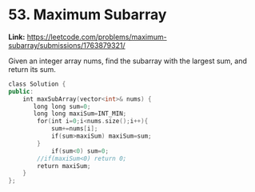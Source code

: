 # 53. Maximum Subarray

**Link:** https://leetcode.com/problems/maximum-subarray/submissions/1763879321/

Given an integer array nums, find the subarray with the largest sum, and return its sum.

```cpp
class Solution {
public:
    int maxSubArray(vector<int>& nums) {
       long long sum=0;
       long long maxiSum=INT_MIN;
        for(int i=0;i<nums.size();i++){
            sum+=nums[i];
            if(sum>maxiSum) maxiSum=sum;
        }
            if(sum<0) sum=0;
        //if(maxiSum<0) return 0;
        return maxiSum;
    }
};
```
